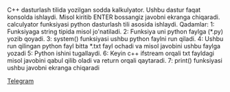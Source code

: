 C++ dasturlash tilida yozilgan sodda kalkulyator. 
Ushbu dastur faqat konsolda ishlaydi. Misol kiritib ENTER bossangiz javobni ekranga chiqaradi.
calculyator funksiyasi python dasturlash tili asosida ishlaydi. 
Qadamlar:
  1: Funksiyaga string tipida misol jo'natiladi.
  2: Funksiya uni python faylga (*.py) yozib qoyadi.
  3: system() funksiyasi ushbu python faylni run qiladi.
  4: Ushbu run qilingan python fayl bitta *.txt fayl ochadi va misol javobini ushbu faylga yozadi
  5: Python ishini tugallaydi.
  6: Keyin c++ ifstream orqali txt fayldagi misol javobini qabul qilib oladi va return orqali qaytaradi.
  7: print() funksiyasi ushbu javobni ekranga chiqaradi

<a href="http://t.me/cpp_coder_uz">Telegram</a>
